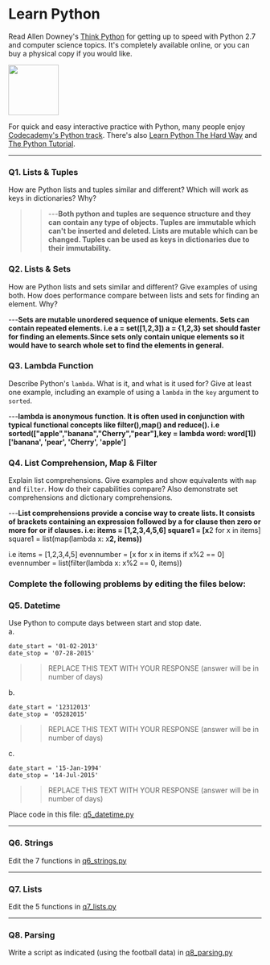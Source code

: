 # Learn Python

Read Allen Downey's [Think Python](http://www.greenteapress.com/thinkpython/) for getting up to speed with Python 2.7 and computer science topics. It's completely available online, or you can buy a physical copy if you would like.

<a href="http://www.greenteapress.com/thinkpython/"><img src="img/think_python.png" style="width: 100px;" target="_blank"></a>

For quick and easy interactive practice with Python, many people enjoy [Codecademy's Python track](http://www.codecademy.com/en/tracks/python). There's also [Learn Python The Hard Way](http://learnpythonthehardway.org/book/) and [The Python Tutorial](https://docs.python.org/2/tutorial/).

---

### Q1. Lists &amp; Tuples

How are Python lists and tuples similar and different? Which will work as keys in dictionaries? Why?

>> ---**Both python and tuples are sequence structure and they can contain any type of objects. Tuples are immutable which can't be inserted and deleted. Lists are mutable which can be changed. Tuples can be used  as keys in dictionaries due to their immutability.**


### Q2. Lists &amp; Sets

How are Python lists and sets similar and different? Give examples of using both. How does performance compare between lists and sets for finding an element. Why?


---**Sets are mutable unordered sequence of unique elements. Sets can contain repeated elements.
i.e a = set([1,2,3])
a = {1,2,3}
set should faster for finding an elements.Since sets only contain unique elements so it would have to search whole set to find the elements in general.**


### Q3. Lambda Function

Describe Python's `lambda`. What is it, and what is it used for? Give at least one example, including an example of using a `lambda` in the `key` argument to `sorted`.

---**lambda is anonymous function. It is often used in conjunction with typical functional concepts like filter(),map() and reduce().
i.e sorted(["apple","banana","Cherry","pear"],key = lambda word: word[1])
['banana', 'pear', 'Cherry', 'apple']**



### Q4. List Comprehension, Map &amp; Filter

Explain list comprehensions. Give examples and show equivalents with `map` and `filter`. How do their capabilities compare? Also demonstrate set comprehensions and dictionary comprehensions.

---**List comprehensions provide a concise way to create lists. It consists of brackets containing an expression followed by a for clause then zero or more for or if clauses.
i.e:
items = [1,2,3,4,5,6]
square1 = [x**2 for x in items]
square1 = list(map(lambda x: x**2, items))**

i.e
items = [1,2,3,4,5]
evennumber = [x for x in items if x%2 == 0]
evennumber = list(filter(lambda x: x%2 == 0, items))

### Complete the following problems by editing the files below:

### Q5. Datetime
Use Python to compute days between start and stop date.   
a.  

```
date_start = '01-02-2013'    
date_stop = '07-28-2015'
```

>> REPLACE THIS TEXT WITH YOUR RESPONSE (answer will be in number of days)

b.  
```
date_start = '12312013'  
date_stop = '05282015'  
```

>> REPLACE THIS TEXT WITH YOUR RESPONSE (answer will be in number of days)

c.  
```
date_start = '15-Jan-1994'      
date_stop = '14-Jul-2015'  
```

>> REPLACE THIS TEXT WITH YOUR RESPONSE  (answer will be in number of days)

Place code in this file: [q5_datetime.py](python/q5_datetime.py)

---

### Q6. Strings
Edit the 7 functions in [q6_strings.py](python/q6_strings.py)

---

### Q7. Lists
Edit the 5 functions in [q7_lists.py](python/q7_lists.py)

---

### Q8. Parsing
Write a script as indicated (using the football data) in [q8_parsing.py](python/q8_parsing.py)
